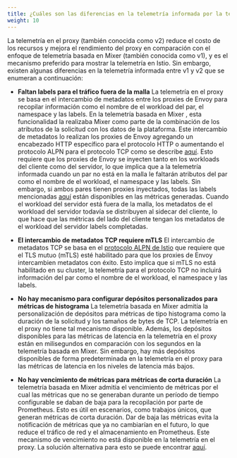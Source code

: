```yaml
---
title: ¿Cuáles son las diferencias en la telemetría informada por la telemetría en el proxy (también conocida como v2) y la telemetría basada en Mixer (también conocida como v1)?
weight: 10
---
```


La telemetría en el proxy (también conocida como v2) reduce el costo de los recursos y mejora el rendimiento del proxy
en comparación con el enfoque de telemetría basada en Mixer (también conocida como v1),
y es el mecanismo preferido para mostrar la telemetría en Istio.
Sin embargo, existen algunas diferencias en la telemetría informada entre v1 y
v2 que se enumeran a continuación:

* **Faltan labels para el tráfico fuera de la malla**
  La telemetría en el proxy se basa en el intercambio de metadatos entre los proxies de Envoy para recopilar
  información como el nombre de el workload del par, el namespace y las labels. En la telemetría basada en Mixer
  , esta funcionalidad la realizaba Mixer como parte de la combinación de los atributos de la solicitud
  con los datos de la plataforma. Este intercambio de metadatos lo realizan los proxies de Envoy
  agregando un encabezado HTTP específico para el protocolo HTTP o aumentando
  el protocolo ALPN para el protocolo TCP como se describe
  [aquí](/es/docs/tasks/observability/metrics/tcp-metrics/#understanding-tcp-telemetry-collection).
  Esto requiere que los proxies de Envoy se inyecten tanto en los workloads del cliente como del servidor,
  lo que implica que a la telemetría informada cuando un par no está en la malla le faltarán
  atributos del par como el nombre de el workload, el namespace y las labels.
  Sin embargo, si ambos pares tienen proxies inyectados, todas las labels mencionadas
  [aquí](/es/docs/reference/config/metrics/) están disponibles en las métricas generadas.
  Cuando el workload del servidor está fuera de la malla, los metadatos de el workload del servidor todavía
  se distribuyen al sidecar del cliente, lo que hace que las métricas del lado del cliente tengan los metadatos de el workload del servidor
  labels completadas.

* **El intercambio de metadatos TCP requiere mTLS**
  El intercambio de metadatos TCP se basa en el [protocolo ALPN de Istio](/es/docs/tasks/observability/metrics/tcp-metrics/#understanding-tcp-telemetry-collection)
  que requiere que el TLS mutuo (mTLS) esté habilitado para que los proxies de Envoy
  intercambien metadatos con éxito. Esto implica que si mTLS no está
  habilitado en su cluster, la telemetría para el protocolo TCP no incluirá
  información del par como el nombre de el workload, el namespace y las labels.

* **No hay mecanismo para configurar depósitos personalizados para métricas de histograma**
  La telemetría basada en Mixer admitía la personalización de depósitos para métricas de tipo histograma
  como la duración de la solicitud y los tamaños de bytes de TCP. La telemetría en el proxy no tiene tal
  mecanismo disponible. Además, los depósitos disponibles para las métricas de latencia
  en la telemetría en el proxy están en milisegundos en comparación con los segundos
  en la telemetría basada en Mixer. Sin embargo, hay más depósitos disponibles de forma predeterminada
  en la telemetría en el proxy para las métricas de latencia en los niveles de latencia más bajos.

* **No hay vencimiento de métricas para métricas de corta duración**
  La telemetría basada en Mixer admitía el vencimiento de métricas por el cual las métricas que no se
  generaban durante un período de tiempo configurable se daban de baja para
  la recopilación por parte de Prometheus. Esto es útil en escenarios, como trabajos únicos, que generan métricas de corta duración. Dar de baja
  las métricas evita la notificación de métricas que ya no cambiarían en el
  futuro, lo que reduce el tráfico de red y el almacenamiento en Prometheus.
  Este mecanismo de vencimiento no está disponible en la telemetría en el proxy.
  La solución alternativa para esto se puede encontrar [aquí](/about/faq/#metric-expiry).